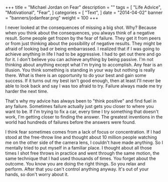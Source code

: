 +++
title = "Michael Jordan on Fear"
description = ""
tags = [
    "Life Advice",
    "Motivational",
    "Fear",
]
categories = [
    "Text",
]
date = "2014-04-02"
banner = "banners/jodanfear.png"
weight = 100
+++

I never looked at the consequences of missing a big shot. Why? Because when you think about the consequences, you always think of a negative result.
Some people get frozen by the fear of failure. They get it from peers or from just thinking about the possibility of negative results. They might be afraid of looking bad or being embarrassed. I realized that if I was going to achieve anything in life I had to be aggressive. I had to get out there and go for it. I don't believe you can achieve anything by being passive. I'm not thinking about anything except what I'm trying to accomplish. Any fear is an illusion. You think something is standing in your way but nothing is really there. What is there is an opportunity to do your best and gain some success. If it turns out my best isn't good enough, then at least I'll never be able to look back and say I was too afraid to try. Failure always made me try harder the next time.

That's why my advice has always been to "think positive" and find fuel in any failure. Sometimes failure actually just gets you closer to where you want to be. If I'm trying to fix a car, every time I try something that doesn't work, I'm getting closer to finding the answer. The greatest inventions in the world had hundreds of failures before the answers were found.

I think fear sometimes comes from a lack of focus or concentration. If I had stood at the free-throw line and thought about 10 million people watching me on the other side of the camera lens, I couldn't have made anything. So I mentally tried to put myself in a familiar place. I thought about all those times I shot free throws in practice and went through the same motion, the same technique that I had used thousands of times. You forget about the outcome. You know you are doing the right things. So you relax and perform. After that you can't control anything anyway. It's out of your hands, so don't worry about it.
